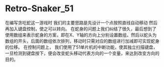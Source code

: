 # Retro-Snaker_51
在编写贪吃蛇这一游戏时
我们的主要思路是先设计一个点按照直线自动移动
然后再加入键盘控制，使之可以转向。
在蛇身的问题上我们纠结了很久，最后想到了使用数组来表示蛇身的方案，即在X、Y轴的方向上分别设置数组，然后以蛇头为数组的开头，后面的数组依次排列，移动时只需对应的数组进行加减即可实现蛇身的位移。
在控制问题上，
我们使用了51单片机的中断功能，使其独立扫描键盘，一旦检测到键盘按下，便会改变蛇头移动代表方向的一个变量，来达到改变方向的目的。
